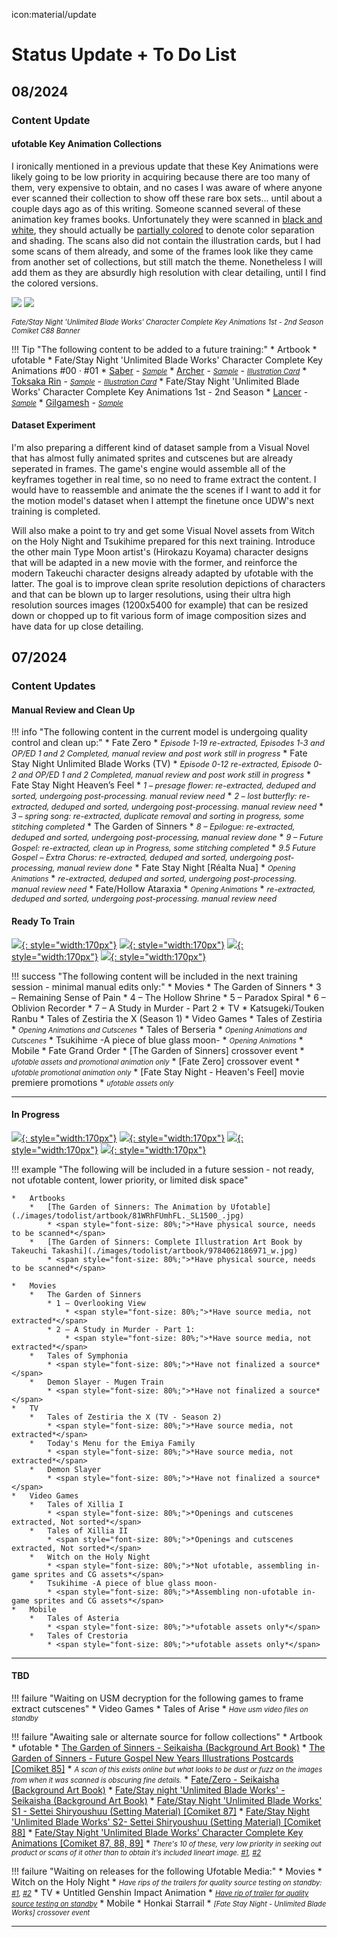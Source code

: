 icon:material/update
# Status Update + To Do List

## 08/2024

### Content Update

#### ufotable Key Animation Collections

I ironically mentioned in a previous update that these Key Animations were likely going to be low priority in acquiring because there are too many of them, very expensive to obtain, and no cases I was aware of where anyone ever scanned their collection to show off these rare box sets... until about a couple days ago as of this writing. Someone scanned several of these animation key frames books. Unfortunately they were scanned in [black and white](./images/todolist/artbook/keyframe/092.jpg), they should actually be [partially colored](./images/todolist/artbook/keyframe/UwZjAmaV.jpeg) to denote color separation and shading. The scans also did not contain the illustration cards, but I had some scans of them already, and some of the frames look like they came from another set of collections, but still match the theme. Nonetheless I will add them as they are absurdly high resolution with clear detailing, until I find the colored versions.

[![](./images/todolist/full/AEFigp5.jpeg#only-light)](./images/todolist/full/AEFigp5.jpeg)
[![](./images/todolist/full/AEFigp5.png#only-dark)](./images/todolist/full/AEFigp5.png)

<span style="font-size: 80%;">*Fate/Stay Night 'Unlimited Blade Works' Character Complete Key Animations 1st - 2nd Season Comiket C88 Banner*</span>

!!! Tip "The following content to be added to a future training:"
    *   Artbook
        *   ufotable 
            *   Fate/Stay Night 'Unlimited Blade Works' Character Complete Key Animations #00 · #01
                * [Saber](./images/todolist/artbook/1182551.jpeg) - <span style="font-size: 80%;">*[Sample](./images/todolist/artbook/keyframe/093.jpg)*</span>
                * [Archer](./images/todolist/artbook/1182553.jpeg) - <span style="font-size: 80%;">*[Sample](./images/todolist/artbook/keyframe/073.jpg)*</span> - <span style="font-size: 80%;">*[Illustration Card](./images/todolist/artbook/678218.jpg)*</span>
                * [Toksaka Rin](./images/todolist/artbook/1182552.jpeg) - <span style="font-size: 80%;">*[Sample](./images/todolist/artbook/keyframe/161.jpg)*</span> - <span style="font-size: 80%;">*[Illustration Card](./images/todolist/artbook/678217.jpg)*</span> 
            *   Fate/Stay Night 'Unlimited Blade Works' Character Complete Key Animations 1st - 2nd Season
                * [Lancer](./images/todolist/artbook/55C0AA984A2C740018.jpg) - <span style="font-size: 80%;">*[Sample](./images/todolist/artbook/keyframe/008.jpg)*</span>
                * [Gilgamesh](./images/todolist/artbook/55C0AA964A025B0032.jpg) - <span style="font-size: 80%;">*[Sample](./images/todolist/artbook/keyframe/064.jpg)*</span>

#### Dataset Experiment

I'm also preparing a different kind of dataset sample from a Visual Novel that has almost fully animated sprites and cutscenes but are already seperated in frames. The game's engine would assemble all of the keyframes together in real time, so no need to frame extract the content. I would have to reassemble and animate the the scenes if I want to add it for the motion model's dataset when I attempt the finetune once UDW's next training is completed.

Will also make a point to try and get some Visual Novel assets from Witch on the Holy Night and Tsukihime prepared for this next training. Introduce the other main Type Moon artist's (Hirokazu Koyama) character designs that will be adapted in a new movie with the former, and reinforce the modern Takeuchi character designs already adapted by ufotable with the latter. The goal is to improve clean sprite resolution depictions of characters and that can be blown up to larger resolutions, using their ultra high resolution sources images (1200x5400 for example) that can be resized down or chopped up to fit various form of image composition sizes and have data for up close detailing.
                
## 07/2024

### Content Updates

#### Manual Review and Clean Up

!!! info "The following content in the current model is undergoing quality control and clean up:"
    * Fate Zero
        * <span style="font-size: 90%;">*Episode 1-19 re-extracted, Episodes 1-3 and OP/ED 1 and 2 Completed, manual review and post work still in progress*</span>
    * Fate Stay Night Unlimited Blade Works (TV)
        * <span style="font-size: 90%;">*Episode 0-12 re-extracted, Episode 0-2 and OP/ED 1 and 2 Completed, manual review and post work still in progress*</span>
    * Fate Stay Night Heaven’s Feel
        * <span style="font-size: 90%;">*1 – presage flower: re-extracted, deduped and sorted, undergoing post-processing. manual review need*</span>
        * <span style="font-size: 90%;">*2 – lost butterfly: re-extracted, deduped and sorted, undergoing post-processing. manual review need*</span>
        * <span style="font-size: 90%;">*3 – spring song: re-extracted, duplicate removal and sorting in progress, some stitching completed*</span>
    * The Garden of Sinners 
        * <span style="font-size: 90%;">*8 – Epilogue: re-extracted, deduped and sorted, undergoing post-processing, manual review done*</span>
        * <span style="font-size: 90%;">*9 – Future Gospel: re-extracted, clean up in Progress, some stitching completed*</span>
        * <span style="font-size: 90%;">*9.5 Future Gospel – Extra Chorus: re-extracted, deduped and sorted, undergoing post-processing, manual review done*</span>
    * Fate Stay Night [Réalta Nua]
        * <span style="font-size: 80%;">*Opening Animations*</span>
            * <span style="font-size: 90%;">*re-extracted, deduped and sorted, undergoing post-processing. manual review need*</span>
    * Fate/Hollow Ataraxia
        * <span style="font-size: 80%;">*Opening Animations*</span>
            * <span style="font-size: 90%;">*re-extracted, deduped and sorted, undergoing post-processing. manual review need*</span>


#### Ready To Train

[![](./images/todolist/thumb/Layer-3-Crop.png){: style="width:170px"}](./images/todolist//full/knk6.jpg)
[![](./images/todolist/thumb/Layer-2-Crop.png){: style="width:170px"}](./images/todolist/full/tozx.jpg)
[![](./images/todolist/thumb/Layer-1-Crop.png){: style="width:170px"}](./images/todolist/full/ktrfull.jpg)
[![](./images/todolist/thumb/Layer-4-Crop.png){: style="width:170px"}](./images/todolist/full/tob.png)


!!! success "The following content will be included in the next training session - minimal manual edits only:"
    *   Movies
        *   The Garden of Sinners 
            * 3 – Remaining Sense of Pain
            * 4 – The Hollow Shrine
            * 5 – Paradox Spiral
            * 6 – Oblivion Recorder
            * 7 – A Study in Murder - Part 2
    *   TV 
        *   Katsugeki/Touken Ranbu
        *   Tales of Zestiria the X  (Season 1)
    *   Video Games
        *   Tales of Zestiria
            * <span style="font-size: 80%;">*Opening Animations and Cutscenes*</span>
        *   Tales of Berseria
            * <span style="font-size: 80%;">*Opening Animations and Cutscenes*</span>
        *   Tsukihime -A piece of blue glass moon-
            * <span style="font-size: 80%;">*Opening Animations*</span>
    *   Mobile
        *   Fate Grand Order
            *   [The Garden of Sinners] crossover event
                * <span style="font-size: 80%;">*ufotable assets and promotional animation only*</span>
            *   [Fate Zero] crossover event
                * <span style="font-size: 80%;">*ufotable promotional animation only*</span>
            *   [Fate Stay Night - Heaven's Feel] movie premiere promotions
                * <span style="font-size: 80%;">*ufotable assets only*</span>

----

#### In Progress

[![](./images/todolist/thumb/Layer-5-Crop.png){: style="width:170px"}](./images/todolist//full/tsukire.jpg)
[![](./images/todolist/thumb/Layer-6-Crop.png){: style="width:170px"}](./images/todolist/full/mahoyofull.png)
[![](./images/todolist/thumb/Layer-7-Crop.png){: style="width:170px"}](./images/todolist/full/tos.jpg)
[![](./images/todolist/thumb/Layer-8-Crop.png){: style="width:170px"}](./images/todolist/full/kny.png)

!!! example "The following will be included in a future session - not ready, not ufotable content, lower priority, or limited disk space"

    *   Artbooks
        *   [The Garden of Sinners: The Animation by Ufotable](./images/todolist/artbook/81WRhFUmhFL._SL1500_.jpg)
            * <span style="font-size: 80%;">*Have physical source, needs to be scanned*</span>
        *   [The Garden of Sinners: Complete Illustration Art Book by Takeuchi Takashi](./images/todolist/artbook/9784062186971_w.jpg)
            * <span style="font-size: 80%;">*Have physical source, needs to be scanned*</span>

    *   Movies
        *   The Garden of Sinners 
            * 1 – Overlooking View
                * <span style="font-size: 80%;">*Have source media, not extracted*</span>
            * 2 – A Study in Murder - Part 1: 
                * <span style="font-size: 80%;">*Have source media, not extracted*</span>
        *   Tales of Symphonia
            * <span style="font-size: 80%;">*Have not finalized a source*</span>
        *   Demon Slayer - Mugen Train
            * <span style="font-size: 80%;">*Have not finalized a source*</span>
    *   TV
        *   Tales of Zestiria the X (TV - Season 2)
            * <span style="font-size: 80%;">*Have source media, not extracted*</span>
        *   Today's Menu for the Emiya Family  
            * <span style="font-size: 80%;">*Have source media, not extracted*</span>     
        *   Demon Slayer
            * <span style="font-size: 80%;">*Have not finalized a source*</span>
    *   Video Games
        *   Tales of Xillia I
            * <span style="font-size: 80%;">*Openings and cutscenes extracted, Not sorted*</span>
        *   Tales of Xillia II
            * <span style="font-size: 80%;">*Openings and cutscenes extracted, Not sorted*</span>
        *   Witch on the Holy Night
            * <span style="font-size: 80%;">*Not ufotable, assembling in-game sprites and CG assets*</span>
        *   Tsukihime -A piece of blue glass moon-
            * <span style="font-size: 80%;">*Assembling non-ufotable in-game sprites and CG assets*</span>
    *   Mobile
        *   Tales of Asteria 
            * <span style="font-size: 80%;">*ufotable assets only*</span>
        *   Tales of Crestoria
            * <span style="font-size: 80%;">*ufotable assets only*</span>

----

#### TBD

!!! failure "Waiting on USM decryption for the following games to frame extract cutscenes"
    *   Video Games
        *   Tales of Arise
            *   <span style="font-size: 80%;">*Have usm video files on standby*</span>

!!! failure "Awaiting sale or alternate source for follow collections"
    *   Artbook
        *   ufotable 
            *   [The Garden of Sinners - Seikaisha (Background Art Book)](./images/todolist/artbook/91vngIKYgCL._SL1500_.jpg)
            *   [The Garden of Sinners - Future Gospel New Years Illustrations Postcards [Comiket 85]](./images/todolist/artbook/000.jpg)
                * <span style="font-size: 80%;">*A scan of this exists online but what looks to be dust or fuzz on the images from when it was scanned is obscuring fine details.*</span>
            *   [Fate/Zero - Seikaisha (Background Art Book)](./images/todolist/artbook/91NlW-xGcBL._SL1500_.jpg)
            *   [Fate/Stay night 'Unlimited Blade Works' - Seikaisha (Background Art Book)](./images/todolist/artbook/9784062198738_w.jpg)
            *   [Fate/Stay Night 'Unlimited Blade Works' S1 - Settei Shiryoushuu (Setting Material) [Comiket 87]](./images/todolist/artbook/55C0AAA247644B001F.jpg)
            *   [Fate/Stay Night 'Unlimited Blade Works' S2- Settei Shiryoushuu (Setting Material) [Comiket 88]](./images/todolist/artbook/55C0AA9F470499000C.jpg)
            *   [Fate/Stay Night 'Unlimited Blade Works' Character Complete Key Animations [Comiket 87, 88, 89]](./images/todolist/artbook/55C0AA924A17CD0025.jpg)
                *   <span style="font-size: 80%;">*There's 10 of these, very low priority in seeking out product or scans of it other than to obtain it's included lineart image. [#1](./images/todolist/artbook/686658.jpg), [#2](./images/todolist/artbook/686659.jpg)*</span>

!!! failure "Waiting on releases for the following Ufotable Media:"
    *   Movies
        *   Witch on the Holy Night
            *   <span style="font-size: 80%;">*Have rips of the trailers for quality source testing on standby: [#1](https://www.youtube.com/watch?v=OujIyh_h-M4), [#2](https://www.youtube.com/watch?v=IqUZ6y6ldeA)*</span>
    *   TV
        *   Untitled Genshin Impact Animation
            *   <span style="font-size: 80%;">*[Have rip of trailer for quality source testing on standby](https://www.youtube.com/watch?v=V07G0_PE2CE)*</span>
    *   Mobile
        *   Honkai Starrail 
            *   <span style="font-size: 80%;">*[Fate Stay Night - Unlimited Blade Works] crossover event*</span>

----